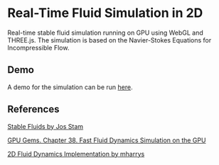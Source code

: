 # Real-Time Fluid Simulation in 2D

Real-time stable fluid simulation running on GPU using WebGL and THREE.js. The simulation is based on the Navier-Stokes Equations for Incompressible Flow.

## Demo

A demo for the simulation can be run [here](https://stakikawa.github.io/demos/fluid-sim-2d/).

## References

[Stable Fluids by Jos Stam](https://www.dgp.toronto.edu/public_user/stam/reality/Research/pdf/ns.pdf)

[GPU Gems. Chapter 38. Fast Fluid Dynamics Simulation on the GPU](https://developer.nvidia.com/gpugems/gpugems/part-vi-beyond-triangles/chapter-38-fast-fluid-dynamics-simulation-gpu)

[2D Fluid Dynamics Implementation by mharrys](https://github.com/mharrys/fluids-2d)
